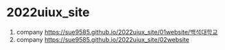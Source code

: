 # 2022uiux_site
1. company https://sue9585.github.io/2022uiux_site/01website/백석대학교
1. company https://sue9585.github.io/2022uiux_site/02website
